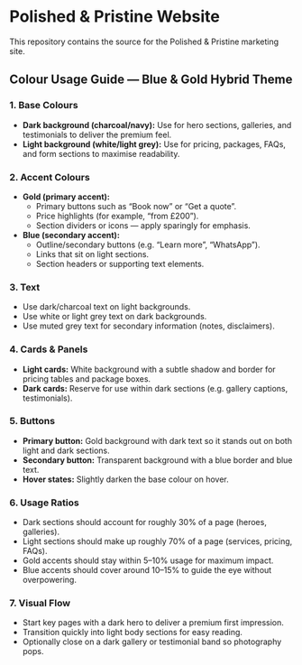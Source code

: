 # Polished & Pristine Website

This repository contains the source for the Polished & Pristine marketing site.

## Colour Usage Guide — Blue & Gold Hybrid Theme

### 1. Base Colours
- **Dark background (charcoal/navy):** Use for hero sections, galleries, and testimonials to deliver the premium feel.
- **Light background (white/light grey):** Use for pricing, packages, FAQs, and form sections to maximise readability.

### 2. Accent Colours
- **Gold (primary accent):**
  - Primary buttons such as “Book now” or “Get a quote”.
  - Price highlights (for example, “from £200”).
  - Section dividers or icons — apply sparingly for emphasis.
- **Blue (secondary accent):**
  - Outline/secondary buttons (e.g. “Learn more”, “WhatsApp”).
  - Links that sit on light sections.
  - Section headers or supporting text elements.

### 3. Text
- Use dark/charcoal text on light backgrounds.
- Use white or light grey text on dark backgrounds.
- Use muted grey text for secondary information (notes, disclaimers).

### 4. Cards & Panels
- **Light cards:** White background with a subtle shadow and border for pricing tables and package boxes.
- **Dark cards:** Reserve for use within dark sections (e.g. gallery captions, testimonials).

### 5. Buttons
- **Primary button:** Gold background with dark text so it stands out on both light and dark sections.
- **Secondary button:** Transparent background with a blue border and blue text.
- **Hover states:** Slightly darken the base colour on hover.

### 6. Usage Ratios
- Dark sections should account for roughly 30% of a page (heroes, galleries).
- Light sections should make up roughly 70% of a page (services, pricing, FAQs).
- Gold accents should stay within 5–10% usage for maximum impact.
- Blue accents should cover around 10–15% to guide the eye without overpowering.

### 7. Visual Flow
- Start key pages with a dark hero to deliver a premium first impression.
- Transition quickly into light body sections for easy reading.
- Optionally close on a dark gallery or testimonial band so photography pops.

